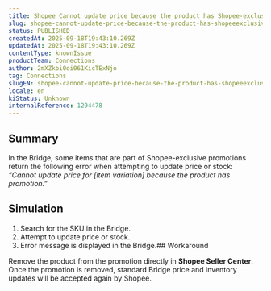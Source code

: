 ```yaml
---
title: Shopee Cannot update price because the product has Shopee-exclusive promotions
slug: shopee-cannot-update-price-because-the-product-has-shopeeexclusive-promotions
status: PUBLISHED
createdAt: 2025-09-18T19:43:10.269Z
updatedAt: 2025-09-18T19:43:10.269Z
contentType: knownIssue
productTeam: Connections
author: 2mXZkbi0oi061KicTExNjo
tag: Connections
slugEN: shopee-cannot-update-price-because-the-product-has-shopeeexclusive-promotions
locale: en
kiStatus: Unknown
internalReference: 1294478
---
```


## Summary


In the Bridge, some items that are part of Shopee-exclusive promotions return the following error when attempting to update price or stock:
_“Cannot update price for [item variation] because the product has promotion.”_
## Simulation



1. Search for the SKU in the Bridge.
2. Attempt to update price or stock.
3. Error message is displayed in the Bridge.## Workaround


Remove the product from the promotion directly in **Shopee Seller Center**.
Once the promotion is removed, standard Bridge price and inventory updates will be accepted again by Shopee.


